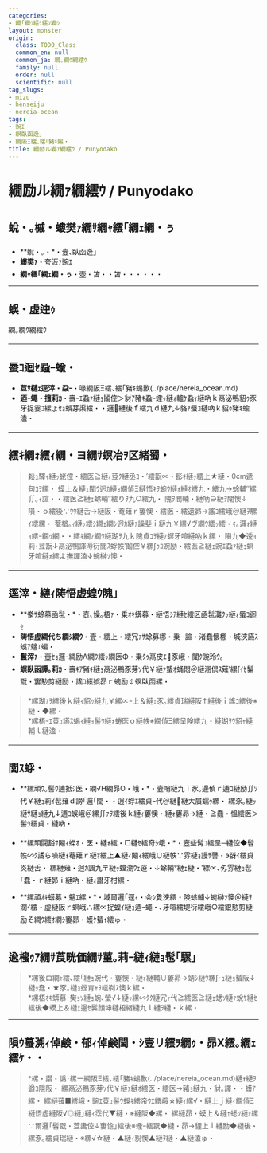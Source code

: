 ```yaml
---
categories:
- 繝｢繝ｳ繧ｹ繧ｿ繝ｼ
layout: monster
origin:
  class: TODO_Class
  common_en: null
  common_ja: 繝｡繝ｳ繝繧ｳ
  family: null
  order: null
  scientific: null
tag_slugs:
- mizu
- henseiju
- nereia-ocean
tags:
- 豌ｴ
- 螟臥函迯｣
- 繝阪Ξ繧､繧｢豬ｷ蜴・
title: 繝励ル繝ｧ繝繧ｳ / Punyodako
---
```


# 繝励ル繝ｧ繝繧ｳ / Punyodako

## 蛻・｡槭・螻樊ｧ繝ｻ繝ｬ繧｢繝ｪ繝・ぅ

* **蛻・｡・*・壼､臥函迯｣  
* **螻樊ｧ**・夸汳ｧ豌ｴ  
* **繝ｬ繧｢繝ｪ繝・ぅ**・壺・笘・・笘・・・・・・

---

## 蜈・虚迚ｩ
繝｡繝ｳ繝繧ｳ

---

## 蜃ｺ迴ｾ蝨ｰ蝓・

* **荳ｻ縺ｪ逕滓・蝨ｰ**・喙繝阪Ξ繧､繧｢豬ｷ蜴歉(../place/nereia_ocean.md)  
* **迺ｰ蠅・擅莉ｶ**・壽ｰｴ蝨ｧ縺ｮ鬮倥＞豺ｱ豬ｷ蝨ｰ蟶ｯ縺ｫ轤ｹ蝨ｨ縺吶ｋ鬲泌鴨貂ｩ豕牙捉霎ｺ縲ょｾｮ蜈芽渠繧・・邏縺後ｆ繧九ｄ縺九↓貉ｧ蜃ｺ縺吶ｋ貂ｩ豬ｷ蝓溘・

---

## 繧ｷ繝ｫ繧ｨ繝・ヨ繝ｻ螟冶ｦ区緒蜀・

> 鬆ｭ驛ｨ縺ｯ蛯倥・繧医≧縺ｫ荳ｸ縺丞ｺ・′繧翫∝・髟ｷ縺ｯ繧上★縺・0cm遞句ｺｦ縲・ 
> 蟆上＆縺ｪ閠ｳ迥ｶ縺ｮ繝偵Ξ縺悟ｷｦ蜿ｳ縺ｫ縺ｵ繧九・繧九→蜍輔″縲∬｡ｨ諠・・繧医≧縺ｪ蜍輔″繧りｦ九○繧九・ 
> 隗ｦ閻輔・縺吶∋縺ｦ閹懊↓隕・ｏ繧後∵ｳｳ縺舌→縺阪・菴薙ｒ窶懊・繧医・繧遺昴→謠ｺ繧峨＠縺ｦ騾ｲ繧縲・ 
> 菴楢｡ｨ縺ｯ繧ｼ繝ｪ繝ｼ迥ｶ縺ｧ譟斐ｉ縺九￥縲√ヴ繝ｳ繧ｯ繧・ｷ｡邏ｫ縺ｮ繧ｰ繝ｩ繝・・繧ｷ繝ｧ繝ｳ縺瑚ｦ九ｋ隗貞ｺｦ縺ｧ螟牙喧縺吶ｋ縲・ 
> 隕九◆逶ｮ莉･荳翫↓鬲泌鴨諢溽衍閭ｽ蜉帙′鬮倥￥縲∫ｩｺ豌励・繧医≧縺ｪ豌ｴ蝨ｧ縺ｮ螟牙喧縺ｫ繧よ撫諢溘↓蜿榊ｿ懊・

---

## 逕滓・縺ｨ陦悟虚蝗ｳ隗｣

* **豢ｻ蜍墓凾髢・*・壼､懆｡梧ｧ・乗ｵｷ蠎募・縺悟ｼｱ縺ｾ繧区凾髢灘ｸｯ縺ｫ蜃ｺ迴ｾ  
* **陦悟虚繝代ち繝ｼ繝ｳ**・壹・繧上・繧冗ｧｻ蜍募梛・乗─諠・渚蠢懷梛・城浹讌ｽ蜈ｱ魑ｴ蝙・ 
* **鬟滓ｧ**・壼ｾｮ邏ｰ繝励Λ繝ｳ繧ｯ繝医Φ・乗ｸｩ鬲皮ｴ豕峨・闥ｸ豌玲ｳ｡  
* **螟臥函譚｡莉ｶ**・壽ｷｱ豬ｷ縺ｮ鬲泌鴨豕芽ｿ代￥縺ｧ蟄ｵ蛹悶＠縺溷倶ｽ薙′縲∫ｲｾ髴翫・窶懃剪縺励・謠ｺ繧娯昴ｒ蜿励￠螟臥函縲・

> *縲瑚ｧｦ繧後ｋ縺ｨ貂ｩ縺九￥縲∝ｰ上＆縺ｪ豕｡繧貞瑞縺阪↑縺後ｉ謠ｺ繧後※縺・◆縲・  
> *縲梧ｰｴ荳ｭ讌ｽ蝎ｨ縺ｮ髻ｳ縺ｫ蜷医ｏ縺帙※繝偵Ξ繧呈険繧九・縺瑚ｦｳ貂ｬ縺輔ｌ縺溘・

---

## 閭ｽ蜉・

* **縲頑ｳ｡髻ｳ逋抵ｼ医・繝√Η繝昴Ο・峨・*・壼哨縺九ｉ豕｡邊偵ｒ逋ｺ縺励∬ｿ代￥縺ｮ莉ｲ髢薙ｄ謗｢邏｢閠・・逍ｲ蜉ｴ繧貞ｰ代＠縺縺大屓蠕ｩ縲・ 
縲豕｡縺ｯ縺ｻ縺ｮ縺九↓逋ｺ蜈峨＠縲∬ｧｦ繧後ｋ縺ｨ窶懊・縺ｫ窶昴→縺・≧蠢・慍繧医＞髻ｳ繧貞・縺吶・

* **縲頑闘豁ｻ閹ｨ蠑ｵ・医・縺ｫ繧・□縺ｾ繧奇ｼ峨・*・壼些髯ｺ繧呈─縺倥◆髫帙∽ｸ譎ら噪縺ｫ菴薙ｒ縺ｵ繧上▲縺ｨ閹ｨ繧峨∪縺帙∵雰縺ｮ謾ｻ謦・э谺ｲ繧貞炎縺舌・ 
縲縺薙・迥ｶ諷九〒縺ｯ螳溯ｳｪ逧・↓蜍輔°縺ｪ縺・′縲∝､匁雰縺ｮ髢｢蠢・ｒ縺昴ｉ縺吶・縺ｫ譛牙柑縲・

* **縲頑ｵｷ蠎募・魑ｴ縲・*・域爾邏｢逕ｨ・会ｼ夐浹繧・険蜍輔↓蜿榊ｿ懊＠縺ｦ濶ｲ繧・虚縺阪ｒ螟峨∴縲∝捉蝗ｲ縺ｮ迺ｰ蠅・､牙喧繧堤衍繧峨○繧銀懃剪縺励そ繝ｳ繧ｵ繝ｼ窶昴・蠖ｹ蜑ｲ繧ゅ・

---

## 逾櫁ｩｱ繝ｻ莨晄価繝ｻ菫｡莉ｰ縺ｨ縺ｮ髢｢騾｣

> *縲後ロ繝ｬ繧､繧｢縺ｮ豌代・窶懊・縺ｫ縺輔∪窶昴→蜻ｼ縺ｳ縲∫･ｭ縺ｮ蜑阪↓縺ｯ蠢・★豕｡縺ｮ螳育ｬｦ繧剃ｽ懊ｋ縲・  
> *縲梧ｵｷ蠎慕･樊ｮｿ縺ｮ蜿､螢√↓縺ｯ縲∽ｸｸ縺冗ｬ代≧繧医≧縺ｪ蟋ｿ縺ｧ蛻ｻ縺ｾ繧後◆蟆上＆縺ｪ邊ｾ髴顔坤縺梧緒縺九ｌ縺ｦ縺・ｋ縲・

---

## 隕ｳ蟇溯ｨ倬鹸・郁ｨ倬鹸閠・ｼ壹リ繧ｦ繝ｩ・昴Χ繧｡繝ｪ繧ｹ・・

> *縲・譛・譌･縲ー繝阪Ξ繧､繧｢豬ｷ蜴歉(../place/nereia_ocean.md)縺ｫ縺ｦ遒ｺ隱阪・ 
縲鬲泌鴨豕芽ｿ代￥縺ｧ縺ｵ繧医・繧医→豬ｮ縺九・豺｡譯・・蠖ｱ縲・ 
縲縺薙■繧峨・豌ｴ荳ｭ髻ｳ蜈ｷ繧帝ｳｴ繧峨☆縺ｨ縲√・縺上ｊ縺ｨ繝偵Ξ縺悟虚縺阪√◎縺｣縺ｨ霑代▼縺・※縺阪◆縲・ 
縲縺昴・蟆上＆縺ｪ蟋ｿ縺ｫ縲∵爾邏｢髫翫・荳讒倥↓窶憺｣繧後※蟶ｰ繧翫◆縺・昴→貍上ｉ縺励◆縺後・ 
縲豕｡繧貞瑞縺・※縲√☆縺・▲縺ｨ貎懊▲縺ｦ縺・▲縺溘ゅ・